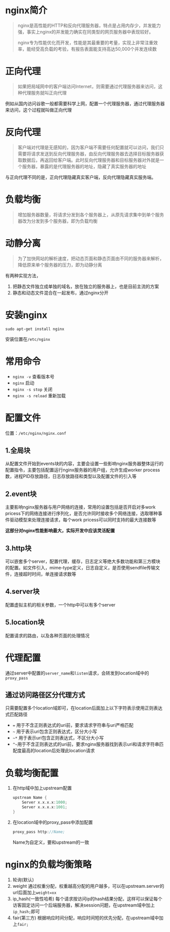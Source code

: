 # nginx简介

> nginx是高性能的HTTP和反向代理服务器，特点是占用内存少，并发能力强，事实上nginx的并发能力确实在同类型的网页服务器中表现较好。
>
> nginx专为性能优化而开发，性能是其最重要的考量，实现上非常注重效率，能经受高负载的考验，有报告表面能支持高达50,000个并发连续数

# 正向代理

> 如果把局域网中的客户端访问Internet，则需要通过代理服务器来访问，这种代理服务就叫正向代理

例如从国内访问谷歌一般都需要科学上网，配置一个代理服务器，通过代理服务器来访问，这个过程就叫做正向代理

# 反向代理

> 客户端对代理是无感知的，因为客户端不需要任何配置就可以访问，我们只需要将请求发送到反向代理服务器，由反向代理服务器去选择目标服务器获取数据后，再返回给客户端。此时反向代理服务器和目标服务器对外就是一个服务器，暴露的是代理服务器的地址，隐藏了真实服务器的地址

与正向代理不同的是，正向代理隐藏真实客户端，反向代理隐藏真实服务端。

# 负载均衡

> 增加服务器数量，将请求分发到各个服务器上，从原先请求集中到单个服务器改为分发到多个服务器，即为负载均衡

# 动静分离

> 为了加快网站的解析速度，把动态页面和静态页面由不同的服务器来解析，降低原来单个服务器的压力，即为动静分离

有两种实现方法，

1. 把静态文件独立成单独的域名，放在独立的服务器上，也是目前主流的方案
2. 静态和动态文件混合在一起发布，通过nginx分开



# 安装nginx

`sudo apt-get install nginx`

安装位置在`/etc/nginx`

# 常用命令

* `nginx -v` 查看版本号
* `nginx` 启动
* `nginx -s stop` 关闭
* `nginx -s reload` 重新加载



# 配置文件

位置：`/etc/nginx/nginx.conf`

## 1.全局块

从配置文件开始到events块的内容，主要会设置一些影响nginx服务器整体运行的配置指令，主要包括配置运行nginx服务器的用户组，允许生成worker process数，进程PID存放路径，日志存放路径和类型以及配置文件的引入等

## 2.event块

主要影响nginx服务器与用户网络的连接，常用的设置包括是否开启对多work pricess下的网络连接进行序列化，是否允许同时接收多个网络连接，选取哪种事件驱动模型来处理连接请求，每个work pricess可以同时支持的最大连接数等

**这部分对nginx性能影响最大，实际开发中应该灵活配置**

## 3.http块

可以嵌套多个server，配置代理，缓存，日志定义等绝大多数功能和第三方模块的配置。如文件引入，mime-type定义，日志自定义，是否使用sendfile传输文件，连接超时时间，单连接请求数等

## 4.server块

配置虚拟主机的相关参数，一个http中可以有多个server

## 5.location块

配置请求的路由，以及各种页面的处理情况



# 代理配置

通过server中配置的`server_name`和`listen`请求，会转发到location域中的`proxy_pass`

## 通过访问路径区分代理方式

只需要配置多个location域即可，在location后面加上以下字符表示使用正则表达式匹配路径

* `=` 用于不含正则表达式的uri前，要求请求字符串与uri严格匹配
* `~` 用于表示uri包含正则表达式，区分大小写
* `~*` 用于表示uri包含正则表达式，不区分大小写
* `^~`用于不含正则表达式的uri前，要求nginx服务器找到表示uri和请求字符串匹配度最高的location后处理此location请求

# 

# 负载均衡配置

1. 在http域中加上upstream配置

   ```c
   upstream Name {
       Server x.x.x.x:1000;
       Server x.x.x.x:1001;
   }
   ```

2. 在location域中的proxy_pass中添加配置

   ```c
   proxy_pass http://Name;
   ```

   Name为自定义，要和upstream的一致

# nginx的负载均衡策略

1. 轮询(默认)
2. weight 通过权重分配，权重越高分配的用户越多，可以在upstream.server的url后面加上`weight=xx`
3. ip_hash(一致性哈希) 每个请求按访问ip的hash结果分配，这样可以保证每个访客固定访问一个后端服务器，解决session问题，在upstream域中加上`ip_hash;`即可
4. fair(第三方) 根据响应时间分配，响应时间短的优先分配，在upstream域中加上`fair;`